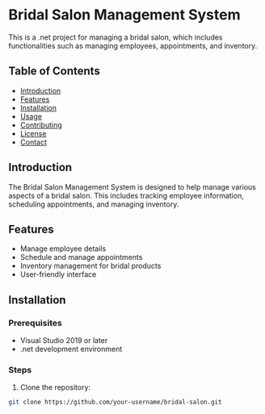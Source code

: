 # Bridal Salon Management System

This is a .net project for managing a bridal salon, which includes functionalities such as managing employees, appointments, and inventory.

## Table of Contents

- [Introduction](#introduction)
- [Features](#features)
- [Installation](#installation)
- [Usage](#usage)
- [Contributing](#contributing)
- [License](#license)
- [Contact](#contact)

## Introduction

The Bridal Salon Management System is designed to help manage various aspects of a bridal salon. This includes tracking employee information, scheduling appointments, and managing inventory.

## Features

- Manage employee details
- Schedule and manage appointments
- Inventory management for bridal products
- User-friendly interface

## Installation

### Prerequisites

- Visual Studio 2019 or later
- .net development environment

### Steps

1. Clone the repository:

```bash
git clone https://github.com/your-username/bridal-salon.git
